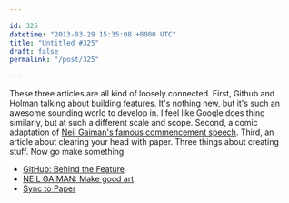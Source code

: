 ```yaml
---

id: 325
datetime: "2013-03-29 15:35:08 +0000 UTC"
title: "Untitled #325"
draft: false
permalink: "/post/325"

---
```


These three articles are all kind of loosely connected. First, Github and Holman talking about building features. It's nothing new, but it's such an awesome sounding world to develop in. I feel like Google does thing similarly, but at such a different scale and scope. Second, a comic adaptation of [Neil Gaiman's famous commencement speech](https://vimeo.com/42372767). Third, an article about clearing your head with paper. Three things about creating stuff. Now go make something. 

 
 * [GitHub: Behind the Feature](http://zachholman.com/talk/github-behind-the-feature/)
 * [NEIL GAIMAN: Make good art](http://zenpencils.com/comic/50-neil-gaiman-make-good-art/)
 * [Sync to Paper](http://robertgreiner.com/2013/03/sync-to-paper/)


